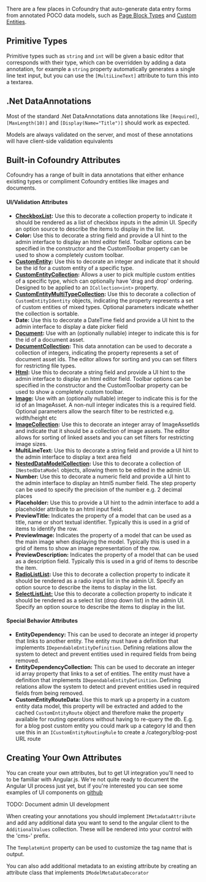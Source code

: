 ﻿There are a few places in Cofoundry that auto-generate data entry forms from annotated POCO data models, such as [Page Block Types](/content-management/page-block-types) and [Custom Entities](/content-management/custom-entities).  

## Primitive Types

Primitive types such as `string` and `int` will be given a basic editor that corresponds with their type, which can be overridden by adding a data annotation, for example a `string` property automatically generates a single line text input, but you can use the `[MultiLineText]` attribute to turn this into a textarea.

## .Net DataAnnotations

Most of the standard .Net DataAnnotations data annotations like `[Required]`, `[MaxLength(10)]` and `[Display(Name="Title")]` should work as expected. 

Models are always validated on the server, and most of these annotations will have client-side validation equivalents 

## Built-in Cofoundry Attributes

Cofoundry has a range of built in data annotations that either enhance existing types or compliment Cofoundry entities like images and documents. 

#### UI/Validation Attributes

- **[CheckboxList](data-model-annotations/selection-lists#checkboxlist):** Use this to decorate a collection property to indicate it should be rendered as a list of checkbox inputs in the admin UI. Specify an option source to describe the items to display in the list.
- **Color:** Use this to decorate a string field and provide a UI hint to the admin interface to display an html editor field. Toolbar options can be specified in the constructor and the CustomToolbar property can be used to show a completely custom toolbar.
- **[CustomEntity](data-model-annotations/Custom-Entities):** Use this to decorate an integer and indicate that it should be the id for a custom entity of a specific type.
- **[CustomEntityCollection](data-model-annotations/Custom-Entities#customentitycollection):** Allows a user to pick multiple custom entities of a specific type, which can optionally have 'drag and drop' ordering. Designed to be applied to an `ICollection<int>` property.
- **[CustomEntityMultiTypeCollection](data-model-annotations/Custom-Entities#customentitymultitypecollection):** Use this to decorate a collection of `CustomEntityIdentity` objects, indicating the property represents a set of custom entities of mixed types. Optional parameters indicate whether the collection is sortable.
- **Date:** Use this to decorate a DateTime field and provide a UI hint to the admin interface to display a date picker field
- **[Document](/content-management/data-model-annotations/Documents):** Use with an (optionally nullable) integer to indicate this is for the id of a document asset.
- **[DocumentCollection](/content-management/data-model-annotations/Documents#documentcollection):** This data annotation can be used to decorate a collection of integers, indicating the property represents a set of document asset ids. The editor allows for sorting and you can set filters for restricting file types.
- **[Html](/content-management/data-model-annotations/Html):** Use this to decorate a string field and provide a UI hint to the admin interface to display an html editor field. Toolbar options can be specified in the constructor and the CustomToolbar property can be used to show a completely custom toolbar.
- **[Image](/content-management/data-model-annotations/Images):** Use with an (optionally nullable) integer to indicate this is for the id of an ImageAsset. A non-null integer indicates this is a required field. Optional parameters allow the search filter to be restricted e.g. width/height etc
- **[ImageCollection](/content-management/data-model-annotations/Images#imagecollection):** Use this to decorate an integer array of ImageAssetIds and indicate that it should be a collection of image assets. The editor allows for sorting of linked assets and you can set filters for restricting image sizes.
- **MultiLineText:** Use this to decorate a string field and provide a UI hint to the admin interface to display a text area field
- **[NestedDataModelCollection](data-model-annotations/nested-data-models):** Use this to decorate a collection of `INestedDataModel` objects, allowing them to be edited in the admin UI.
- **Number:** Use this to decorate a numeric field and provide a UI hint to the admin interface to display an html5 number field. The step property can be used to specify the precision of the number e.g. 2 decimal places
- **Placeholder:** Use this to provide a UI hint to the admin interface to add a placeholder attribute to an html input field.
- **PreviewTitle:** Indicates the property of a model that can be used as a title, name or short textual identifier. Typically this is used in a grid of items to identify the row.
- **PreviewImage:** Indicates the property of a model that can be used as the main image when displaying the model. Typically this is used in a grid of items to show an image representation of the row.
- **PreviewDescription:** Indicates the property of a model that can be used as a description field. Typically this is used in a grid of items to describe the item.
- **[RadioListList](data-model-annotations/selection-lists#radiolist):** Use this to decorate a collection property to indicate it should be rendered as a radio input list in the admin UI. Specify an option source to describe the items to display in the list.
- **[SelectListList:](data-model-annotations/selection-lists#selectlist)** Use this to decorate a collection property to indicate it should be rendered as a select list (drop down list) in the admin UI. Specify an option source to describe the items to display in the list.

#### Special Behavior Attributes

- **EntityDependency:** This can be used to decorate an integer id property that links to another entity. The entity must have a definition that implements `IDependableEntityDefinition`. Defining relations allow the system to detect and prevent entities used in required fields from being removed.
- **EntityDependencyCollection:** This can be used to decorate an integer id array property that links to a set of entities. The entity must have a definition that implements `IDependableEntityDefinition`. Defining relations allow the system to detect and prevent entities used in required fields from being removed.
- **CustomEntityRouteData:** Use this to mark up a property in a custom entity data model, this property will be extracted and added to the cached `CustomEntityRoute` object and therefore make the property available for routing operations without having to re-query the db. E.g. for a blog post custom entity you could mark up a category Id and then use this in an `ICustomEntityRoutingRule` to create a /category/blog-post URL route

## Creating Your Own Attributes

You can create your own attributes, but to get UI integration you'll need to to be familiar with Angular.js. We're not quite ready to document the Angular UI process just yet, but if you're interested you can see some examples of UI components on [github](https://github.com/cofoundry-cms/cofoundry/tree/master/src/Cofoundry.Web.Admin/Admin/Modules/Shared/Js/UIComponents)

TODO: Document admin UI development

When creating your annotations you should implement `IMetadataAttribute` and add any additional data you want to send to the angular client to the `AdditionalValues` collection. These will be rendered into your control with the 'cms-' prefix. 

The `TemplateHint` property can be used to customize the tag name that is output.

You can also add additional metadata to an existing attribute by creating an attribute class that implements `IModelMetaDataDecorator` 
